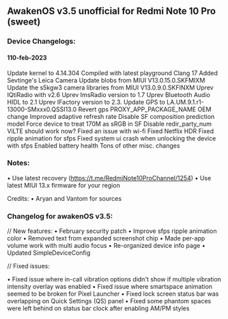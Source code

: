 ## AwakenOS v3.5 unofficial for Redmi Note 10 Pro (sweet)

### Device Changelogs:

#### 110-feb-2023
Update kernel to 4.14.304
Compiled with latest playground Clang 17
Added Sevtinge's Leica Camera 
Update blobs from MIUI V13.0.15.0.SKFMIXM
Update the s5kgw3 camera libraries from MIUI V13.0.9.0.SKFINXM
Uprev IQtiRadio with v2.6
Uprev ImsRadio version to 1.7
Uprev Bluetooth Audio HIDL to 2.1
Uprev IFactory version to 2.3.
Update GPS to LA.UM.9.1.r1-13000-SMxxx0.QSSI13.0
Revert gps PROXY_APP_PACKAGE_NAME OEM change
Improved adaptive refresh rate
Disable SF composition prediction model
Force device to treat 170M as sRGB in SF
Disable redir_party_num
ViLTE should work now?
Fixed an issue with wi-fi
Fixed Netflix HDR
Fixed ripple animation for sfps
Fixed system ui crash when unlocking the device with sfps
Enabled battery health
Tons of other misc. changes


### Notes:
• Use latest recovery (https://t.me/RedmiNote10ProChannel/1254) 
• Use latest MIUI 13.x firmware for your region

Credits:
• Aryan and Vantom for sources

### Changelog for awakenOS v3.5:
// New features:
• February security patch
• Improve sfps ripple animation color
• Removed text from expanded screenshot chip
• Made per-app volume work with multi audio focus
• Re-organized device info page
• Updated SimpleDeviceConfig

// Fixed issues:

• Fixed issue where in-call vibration options didn't show if multiple vibration intensity overlay was enabled
• Fixed issue where smartspace animation seemed to be broken for Pixel Launcher
• Fixed lock screen status bar was overlapping on Quick Settings (QS) panel
• Fixed some phantom spaces were left behind on status bar clock after enabling AM/PM styles
